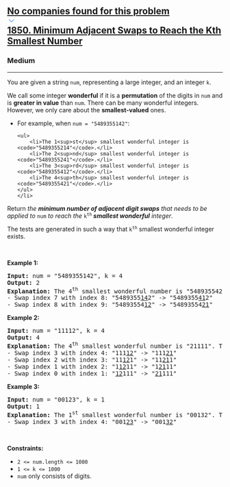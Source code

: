 <h2><a href="https://leetcode.com/problems/minimum-adjacent-swaps-to-reach-the-kth-smallest-number/"><div id="big-omega-company-tags"><div id="big-omega-topbar"><div class="companyTagsContainer" style="overflow-x: scroll; flex-wrap: nowrap;"><div class="companyTagsContainer--tag">No companies found for this problem</div></div><div class="companyTagsContainer--chevron"><div><svg version="1.1" id="icon" xmlns="http://www.w3.org/2000/svg" xmlns:xlink="http://www.w3.org/1999/xlink" x="0px" y="0px" viewBox="0 0 32 32" fill="#4087F1" xml:space="preserve" style="width: 20px;"><polygon points="16,22 6,12 7.4,10.6 16,19.2 24.6,10.6 26,12 "></polygon><rect id="_x3C_Transparent_Rectangle_x3E_" class="st0" fill="none" width="32" height="32"></rect></svg></div></div></div></div>1850. Minimum Adjacent Swaps to Reach the Kth Smallest Number</a></h2><h3>Medium</h3><hr><div><p>You are given a string <code>num</code>, representing a large integer, and an integer <code>k</code>.</p>

<p>We call some integer <strong>wonderful</strong> if it is a <strong>permutation</strong> of the digits in <code>num</code> and is <strong>greater in value</strong> than <code>num</code>. There can be many wonderful integers. However, we only care about the <strong>smallest-valued</strong> ones.</p>

<ul>
	<li>For example, when <code>num = "5489355142"</code>:

	<ul>
		<li>The 1<sup>st</sup> smallest wonderful integer is <code>"5489355214"</code>.</li>
		<li>The 2<sup>nd</sup> smallest wonderful integer is <code>"5489355241"</code>.</li>
		<li>The 3<sup>rd</sup> smallest wonderful integer is <code>"5489355412"</code>.</li>
		<li>The 4<sup>th</sup> smallest wonderful integer is <code>"5489355421"</code>.</li>
	</ul>
	</li>
</ul>

<p>Return <em>the <strong>minimum number of adjacent digit swaps</strong> that needs to be applied to </em><code>num</code><em> to reach the </em><code>k<sup>th</sup></code><em><strong> smallest wonderful</strong> integer</em>.</p>

<p>The tests are generated in such a way that <code>k<sup>th</sup></code>&nbsp;smallest wonderful integer exists.</p>

<p>&nbsp;</p>
<p><strong class="example">Example 1:</strong></p>

<pre><strong>Input:</strong> num = "5489355142", k = 4
<strong>Output:</strong> 2
<strong>Explanation:</strong> The 4<sup>th</sup> smallest wonderful number is "5489355421". To get this number:
- Swap index 7 with index 8: "5489355<u>14</u>2" -&gt; "5489355<u>41</u>2"
- Swap index 8 with index 9: "54893554<u>12</u>" -&gt; "54893554<u>21</u>"
</pre>

<p><strong class="example">Example 2:</strong></p>

<pre><strong>Input:</strong> num = "11112", k = 4
<strong>Output:</strong> 4
<strong>Explanation:</strong> The 4<sup>th</sup> smallest wonderful number is "21111". To get this number:
- Swap index 3 with index 4: "111<u>12</u>" -&gt; "111<u>21</u>"
- Swap index 2 with index 3: "11<u>12</u>1" -&gt; "11<u>21</u>1"
- Swap index 1 with index 2: "1<u>12</u>11" -&gt; "1<u>21</u>11"
- Swap index 0 with index 1: "<u>12</u>111" -&gt; "<u>21</u>111"
</pre>

<p><strong class="example">Example 3:</strong></p>

<pre><strong>Input:</strong> num = "00123", k = 1
<strong>Output:</strong> 1
<strong>Explanation:</strong> The 1<sup>st</sup> smallest wonderful number is "00132". To get this number:
- Swap index 3 with index 4: "001<u>23</u>" -&gt; "001<u>32</u>"
</pre>

<p>&nbsp;</p>
<p><strong>Constraints:</strong></p>

<ul>
	<li><code>2 &lt;= num.length &lt;= 1000</code></li>
	<li><code>1 &lt;= k &lt;= 1000</code></li>
	<li><code>num</code> only consists of digits.</li>
</ul>
</div>